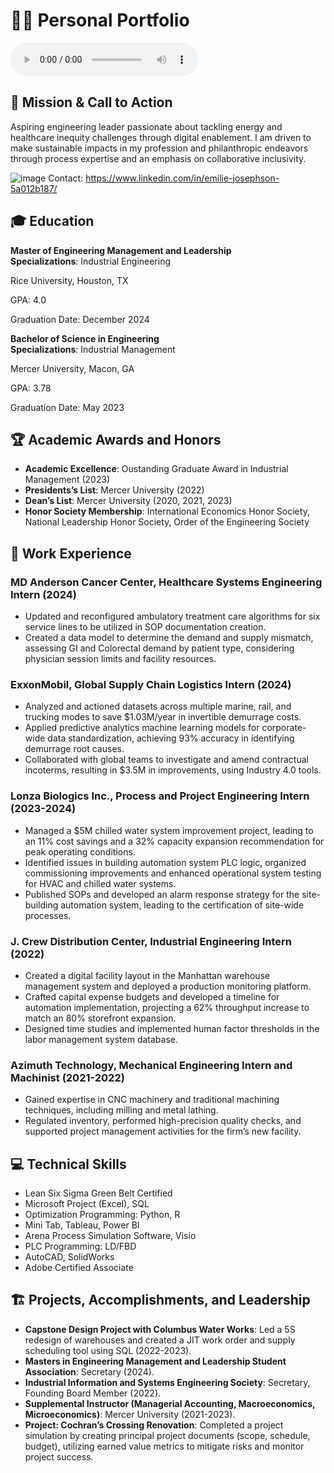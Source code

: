 # 👩‍💻 Personal Portfolio

<audio controls>
  <source src="StockTune-Sunset%20Coffee%20Break_1729731655.mp3" type="audio/mpeg">
</audio>


## 🎯 Mission & Call to Action
Aspiring engineering leader passionate about tackling energy and healthcare inequity challenges through digital enablement. I am driven to make sustainable impacts in my profession and philanthropic endeavors through process expertise and an emphasis on collaborative inclusivity. 


![image](https://github.com/user-attachments/assets/85518051-788d-4a7f-80ed-98926a61f64f)
Contact: https://www.linkedin.com/in/emilie-josephson-5a012b187/


## 🎓 Education
**Master of Engineering Management and Leadership**  
**Specializations**: Industrial Engineering 

Rice University, Houston, TX  

GPA: 4.0  

Graduation Date: December 2024

**Bachelor of Science in Engineering**  
**Specializations**: Industrial Management

Mercer University, Macon, GA 

GPA: 3.78

Graduation Date: May 2023

## 🏆 Academic Awards and Honors
- **Academic Excellence**: Oustanding Graduate Award in Industrial Management (2023)
- **Presidents’s List**: Mercer University (2022)
- **Dean’s List**: Mercer University (2020, 2021, 2023)
- **Honor Society Membership**: International Economics Honor Society, National Leadership Honor Society, Order of the Engineering Society

## 💼 Work Experience

### MD Anderson Cancer Center, Healthcare Systems Engineering Intern (2024)
- Updated and reconfigured ambulatory treatment care algorithms for six service lines to be utilized in SOP documentation creation.
- Created a data model to determine the demand and supply mismatch, assessing GI and Colorectal demand by patient type, considering physician session limits and facility resources.

### ExxonMobil, Global Supply Chain Logistics Intern (2024)
- Analyzed and actioned datasets across multiple marine, rail, and trucking modes to save $1.03M/year in invertible demurrage costs.
- Applied predictive analytics machine learning models for corporate-wide data standardization, achieving 93% accuracy in identifying demurrage root causes.
- Collaborated with global teams to investigate and amend contractual incoterms, resulting in $3.5M in improvements, using Industry 4.0 tools.

### Lonza Biologics Inc., Process and Project Engineering Intern (2023-2024)
- Managed a $5M chilled water system improvement project, leading to an 11% cost savings and a 32% capacity expansion recommendation for peak operating conditions.
- Identified issues in building automation system PLC logic, organized commissioning improvements and enhanced operational system testing for HVAC and chilled water systems.
- Published SOPs and developed an alarm response strategy for the site-building automation system, leading to the certification of site-wide processes.

### J. Crew Distribution Center, Industrial Engineering Intern (2022)
- Created a digital facility layout in the Manhattan warehouse management system and deployed a production monitoring platform.
- Crafted capital expense budgets and developed a timeline for automation implementation, projecting a 62% throughput increase to match an 80% storefront expansion.
- Designed time studies and implemented human factor thresholds in the labor management system database.

### Azimuth Technology, Mechanical Engineering Intern and Machinist (2021-2022)
- Gained expertise in CNC machinery and traditional machining techniques, including milling and metal lathing.
- Regulated inventory, performed high-precision quality checks, and supported project management activities for the firm’s new facility.

## 💻 Technical Skills
- Lean Six Sigma Green Belt Certified
- Microsoft Project (Excel), SQL
- Optimization Programming: Python, R
- Mini Tab, Tableau, Power BI
- Arena Process Simulation Software, Visio
- PLC Programming: LD/FBD
- AutoCAD, SolidWorks
- Adobe Certified Associate

## 🏗️ Projects, Accomplishments, and Leadership

- **Capstone Design Project with Columbus Water Works**: Led a 5S redesign of warehouses and created a JIT work order and supply scheduling tool using SQL (2022-2023).
- **Masters in Engineering Management and Leadership Student Association**: Secretary (2024).
- **Industrial Information and Systems Engineering Society**: Secretary, Founding Board Member (2022).
- **Supplemental Instructor (Managerial Accounting, Macroeconomics, Microeconomics)**: Mercer University (2021-2023).
- **Project: Cochran’s Crossing Renovation**: Completed a project simulation by creating principal project documents (scope, schedule, budget), utilizing earned value metrics to mitigate risks and monitor project success.

